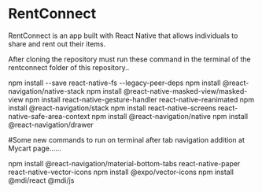 # RentConnect
RentConnect is an app built with React Native that allows individuals to share and rent out their items.

After cloning the repository must run these command in the terminal of the rentconnect folder of this repository..

npm install --save react-native-fs --legacy-peer-deps
npm install @react-navigation/native-stack
npm install @react-native-masked-view/masked-view
npm install react-native-gesture-handler react-native-reanimated
npm install @react-navigation/stack
npm install react-native-screens react-native-safe-area-context
npm install @react-navigation/native
npm install @react-navigation/drawer

#Some new commands to run on terminal after tab navigation addition at Mycart page......

npm install @react-navigation/material-bottom-tabs react-native-paper react-native-vector-icons
npm install @expo/vector-icons
npm install @mdi/react @mdi/js
